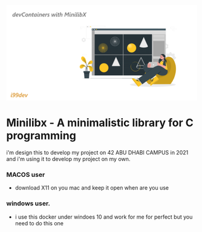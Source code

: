 <img src="./image/minilibx.png">

# Minilibx - A minimalistic library for C programming
i'm design this to develop my project on 42 ABU DHABI CAMPUS in 2021 and i'm using it to develop my project on my own.

### MACOS user
- download X11 on you mac and keep it open when are you use 

### windows user.
 - i use this docker under windoes 10 and work for me for perfect but you need to  do this one 